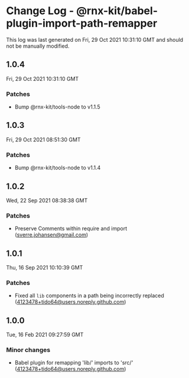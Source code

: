 # Change Log - @rnx-kit/babel-plugin-import-path-remapper

This log was last generated on Fri, 29 Oct 2021 10:31:10 GMT and should not be manually modified.

<!-- Start content -->

## 1.0.4

Fri, 29 Oct 2021 10:31:10 GMT

### Patches

- Bump @rnx-kit/tools-node to v1.1.5

## 1.0.3

Fri, 29 Oct 2021 08:51:30 GMT

### Patches

- Bump @rnx-kit/tools-node to v1.1.4

## 1.0.2

Wed, 22 Sep 2021 08:38:38 GMT

### Patches

- Preserve Comments within require and import (sverre.johansen@gmail.com)

## 1.0.1

Thu, 16 Sep 2021 10:10:39 GMT

### Patches

- Fixed all `lib` components in a path being incorrectly replaced (4123478+tido64@users.noreply.github.com)

## 1.0.0

Tue, 16 Feb 2021 09:27:59 GMT

### Minor changes

- Babel plugin for remapping 'lib/' imports to 'src/' (4123478+tido64@users.noreply.github.com)
